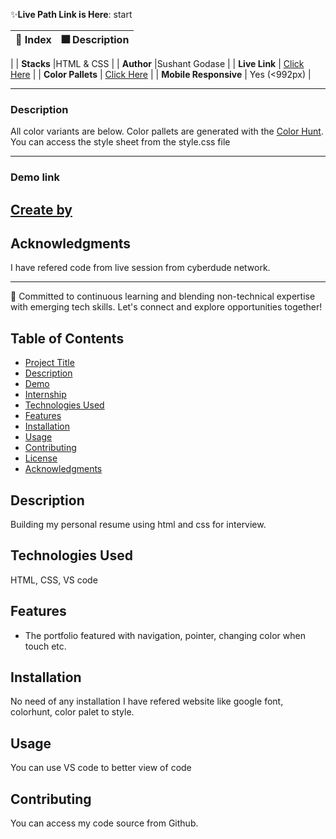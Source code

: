 
✨**Live Path Link is Here**: start


| 🚀 Index | 🎆 Description |
|--|--|
|
| **Stacks** |HTML & CSS  |
| **Author** |Sushant Godase |
| **Live Link** | [Click Here](https://sushantgodase10.github.io/Sushant-Godase-Resume/) |
| **Color Pallets** | [Click Here](https://colorhunt.co/) |
| **Mobile Responsive** | Yes (<992px) |



---

### Description
All color variants are below. Color pallets are generated with the [Color Hunt](https://www.colorhunt.co).
You can access the style sheet from the style.css file 

---
### Demo link
[Create by ](https://sushantgodase10.github.io/Sushant-Godase-Resume/)
---

## Acknowledgments

I have refered code from live session from cyberdude network.

---

 🌟 Committed to continuous learning and blending non-technical expertise with emerging tech skills. Let's connect and explore opportunities together! 
 
## Table of Contents
- [Project Title](#project-title)
- [Description](#description)
- [Demo](#demo)
- [Internship](#internship)
- [Technologies Used](#technologies-used)
- [Features](#features)
- [Installation](#installation)
- [Usage](#usage)
- [Contributing](#contributing)
- [License](#license)
- [Acknowledgments](#acknowledgments)

## Description

Building my personal resume using html and css for interview.

## Technologies Used

HTML, CSS, VS code

## Features

- The portfolio featured with navigation, pointer, changing color when touch etc.

## Installation

No need of any installation I have refered website like google font, colorhunt, color palet to style.

## Usage

You can use VS code to better view of code

## Contributing

You can access my code source from Github.


